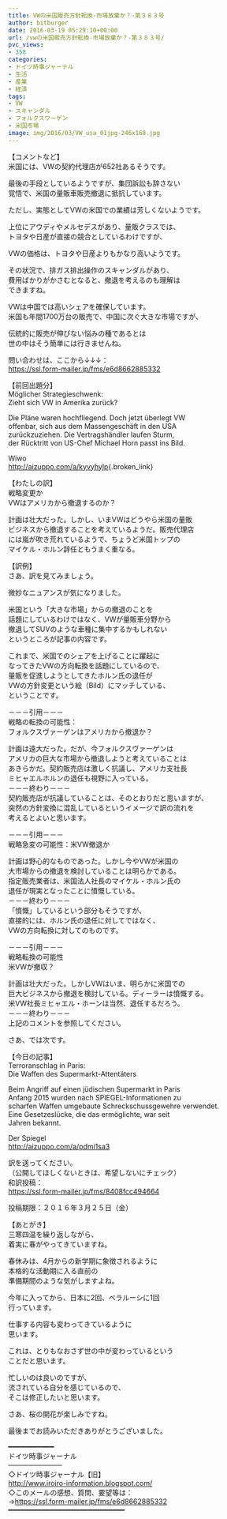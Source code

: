 ```yaml
---
title: VWの米国販売方針転換-市場放棄か？-第３８３号
author: bitburger
date: 2016-03-19 05:29:10+00:00
url: /vwの米国販売方針転換-市場放棄か？-第３８３号/
pvc_views:
- 358
categories:
- ドイツ時事ジャーナル
- 生活
- 産業
- 経済
tags:
- VW
- スキャンダル
- フォルクスワーゲン
- 米国市場
image: img/2016/03/VW_usa_01jpg-246x168.jpg
---
```

【コメントなど】  
米国には、VWの契約代理店が652社あるそうです。  
  
最後の手段としているようですが、集団訴訟も辞さない  
覚悟で、米国の量販車販売撤退に抵抗しています。  
  
ただし、実態としてVWの米国での業績は芳しくないようです。  
  
上位にアウディやメルセデスがあり、量販クラスでは、  
トヨタや日産が直接の競合としているわけですが、  
  
VWの価格は、トヨタや日産よりもかなり高いようです。  
  
その状況で、排ガス排出操作のスキャンダルがあり、  
費用ばかりがかさむとなると、撤退を考えるのも理解は  
できますね。  
  
VWは中国では高いシェアを確保しています。  
米国も年間1700万台の販売で、中国に次ぐ大きな市場ですが、  
  
伝統的に販売が伸びない悩みの種であるとは  
世の中はそう簡単には行きませんね。  
  
  
問い合わせは、ここから↓↓↓：  
<https://ssl.form-mailer.jp/fms/e6d8662885332>  
  
  
【前回出題分】  
Möglicher Strategieschwenk:  
Zieht sich VW in Amerika zurück?  
  
Die Pläne waren hochfliegend. Doch jetzt überlegt VW  
offenbar, sich aus dem Massengeschäft in den USA  
zurückzuziehen. Die Vertragshändler laufen Sturm,  
der Rücktritt von US-Chef Michael Horn passt ins Bild.  
  
Wiwo  
<http://aizuppo.com/a/kyvyhylp>{.broken_link}  
  
【わたしの訳】  
戦略変更か  
VWはアメリカから撤退するのか？  
  
計画は壮大だった。しかし、いまVWはどうやら米国の量販  
ビジネスから撤退することを考えているようだ。販売代理店  
には嵐が吹き荒れているようで、ちょうど米国トップの  
マイケル・ホルン辞任ともうまく重なる。  
  
  
【訳例】  
さあ、訳を見てみましょう。  
  
微妙なニュアンスが気になりました。  
  
米国という「大きな市場」からの撤退のことを  
話題にしているわけではなく、VWが量販車分野から  
撤退してSUVのような車種に集中するかもしれない  
というところが記事の内容です。  
  
これまで、米国でのシェアを上げることに躍起に  
なってきたVWの方向転換を話題にしているので、  
量販を促進しようとしてきたホルン氏の退任が  
VWの方針変更という絵（Bild）にマッチしている、  
ということです。  
  
－－－引用－－－  
戦略の転換の可能性：  
フォルクスヴァーゲンはアメリカから撤退か？  
  
計画は遠大だった。だが、今フォルクスヴァーゲンは  
アメリカの巨大な市場から撤退しようと考えていることは  
あきらかだ。契約販売店は激しく抗議し、アメリカ支社長  
ミヒャエルホルンの退任も視野に入っている。  
－－－終わり－－－  
契約販売店が抗議していることは、そのとおりだと思いますが、  
突然の方針変換に混乱しているというイメージで訳の流れを  
考えるとよいと思います。  
  
  
－－－引用－－－  
戦略急変の可能性：米VW撤退か  
  
計画は野心的なものであった。しかし今やVWが米国の  
大市場からの撤退を検討していることは明らかである。  
指定販売業者は、米国法人社長のマイケル・ホルン氏の  
退任が現実となったことに憤慨している。  
－－－終わり－－－  
「憤慨」しているという部分もそうですが、  
直接的には、ホルン氏の退任に対してではなく、  
VWの方向転換に対してのものです。  
  
  
－－－引用－－－  
戦略転換の可能性  
米VWが撤収？  
  
計画は壮大だった。しかしVWはいま、明らかに米国での  
巨大ビジネスから撤退を検討している。ディーラーは憤慨する。  
米VW社長ミヒャエル・ホーンは当然、退任するだろう。  
－－－終わり－－－  
上記のコメントを参照してください。  
  
  
さあ、では次です。  
  
【今日の記事】  
Terroranschlag in Paris:  
Die Waffen des Supermarkt-Attentäters  
  
Beim Angriff auf einen jüdischen Supermarkt in Paris  
Anfang 2015 wurden nach SPIEGEL-Informationen zu  
scharfen Waffen umgebaute Schreckschussgewehre verwendet.  
Eine Gesetzeslücke, die das ermöglichte, war seit  
Jahren bekannt.  
  
Der Spiegel  
<http://aizuppo.com/a/pdmi1sa3>  
  
訳を送ってください。  
（公開してほしくないときは、希望しないにチェック）  
和訳投稿：  
 <https://ssl.form-mailer.jp/fms/8408fcc494664>  
  
投稿期限：２０１６年３月２５日（金）  
  
【あとがき】  
三寒四温を繰り返しながら、  
着実に春がやってきていますね。  
  
春休みは、4月からの新学期に象徴されるように  
本格的な活動期に入る直前の  
準備期間のような気がしますよね。  
  
今年に入ってから、日本に2回、ベラルーシに1回  
行っています。  
  
仕事する内容も変わってきているように  
思います。  
  
これは、とりもなおさず世の中が変わっているという  
ことだと思います。  
  
忙しいのは良いのですが、  
流されている自分を感じているので、  
そこは修正したいと思います。  
  
さあ、桜の開花が楽しみですね。  
  
  
最後までお読みいただきありがとうございました。  
  
  
━━━━━━━━━━━  
ドイツ時事ジャーナル  
───────────  
◇ドイツ時事ジャーナル【旧】  
<http://www.iroiro-information.blogspot.com/>  
◇このメールの感想、質問、要望等は：  
-><https://ssl.form-mailer.jp/fms/e6d8662885332>  
━━━━━━━━━━━━━━━━━━━━━━━━━━━━